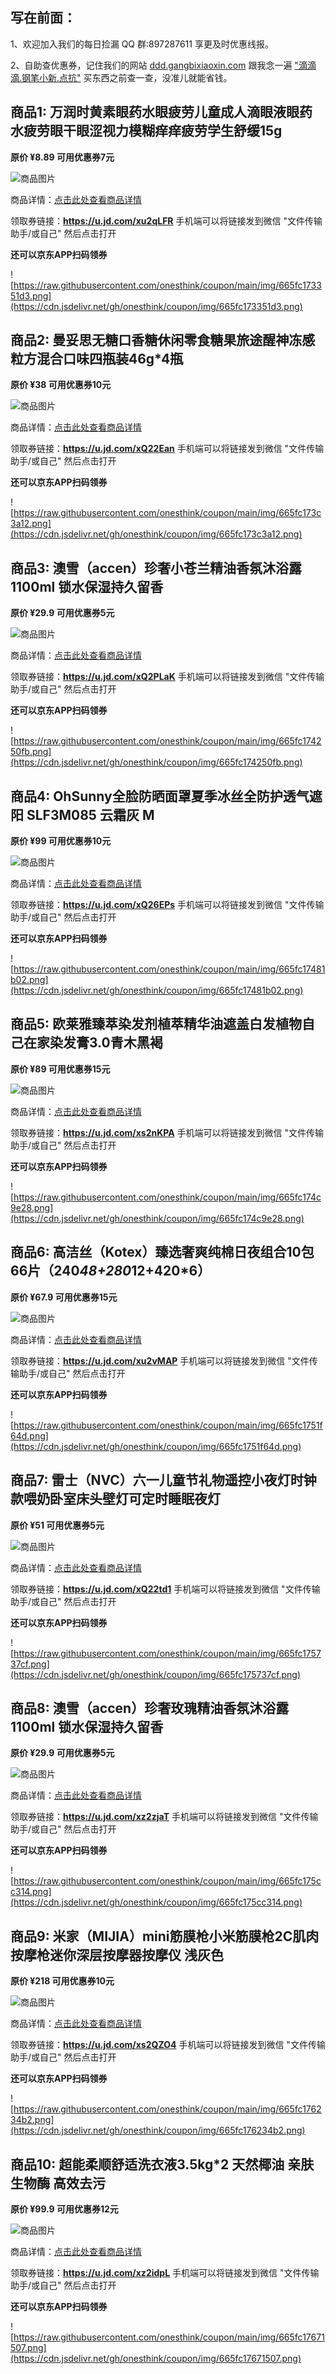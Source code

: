 ## 写在前面：

1、欢迎加入我们的每日捡漏 QQ 群:897287611 享更及时优惠线报。

2、自助查优惠券，记住我们的网站 [ddd.gangbixiaoxin.com](https://ddd.gangbixiaoxin.com) 跟我念一遍 ["滴滴滴.钢笔小新.点抗"](https://ddd.gangbixiaoxin.com) 买东西之前查一查，没准儿就能省钱。

## 商品1: 万润时黄素眼药水眼疲劳儿童成人滴眼液眼药水疲劳眼干眼涩视力模糊痒痒疲劳学生舒缓15g

**原价 ¥8.89 可用优惠券7元**

![商品图片](http://img14.360buyimg.com/n1/jfs/t1/240446/35/7509/112507/661fe058F7cd9440d/917ce1fa43de0277.jpg)

商品详情：[点击此处查看商品详情](https://union-click.jd.com/jdc?e=1003156031&amp;p=JF8BAR8JK1olXwMEUlZeAEgXAV8IGloUWwYDVVpdDE8nRzBQRQQlBENHFRxWFlVPRjtUBABAQlRcCEBdCUoWBW8JGl8VWQIdDRsBVXtVdgl_RShcHGR1Jj42TR1NZQZOfChDUQoyVW5eCUsQCmkPHVIQbQdSVQ5cWEpHAl8IG2tDMwYDVV9YD0wQCm9mWglcGDYDZF5bCE0TB28NH1wQXQcyVFZaOJy6u7qCqo6d5NKc3Inkr56ev7uWk2slbQUyVF9cCksTBG4KG2slXTYBZAAzCRgRAG8MHAl7AE8CUBwEUQ95A2wJHloVWA8FZFxcCUkVM184Eh5tLgIEJwEpYClvSCtATTxWIm1gAx8HZklNXhBfZSQQJ153MVYiCABESl8IKw)

领取券链接：**https://u.jd.com/xu2qLFR** 手机端可以将链接发到微信 "文件传输助手/或自己" 然后点击打开

**还可以京东APP扫码领券**

![https://raw.githubusercontent.com/onesthink/coupon/main/img/665fc173351d3.png](https://cdn.jsdelivr.net/gh/onesthink/coupon/img/665fc173351d3.png)

## 商品2: 曼妥思无糖口香糖休闲零食糖果旅途醒神冻感粒方混合口味四瓶装46g*4瓶

**原价 ¥38 可用优惠券10元**

![商品图片](http://img14.360buyimg.com/n1/jfs/t1/240811/25/9623/181012/664b1dfdFacb53928/85b07d744d06f440.jpg)

商品详情：[点击此处查看商品详情](https://union-click.jd.com/jdc?e=1003156031&amp;p=JF8BARYJK1olXwMLUFdUD0gRBV8NHF0dXAQKZBoCUBVIMzZNXhpXVhgcDBsJVFRMVnBaRQcLWAEEXF9fAFRORjNVKxJMDlYYXScnaEgQcWYNYD1jNW1GMhhRBHsWM2wJG1wcWwEEXVttCRsWU25YGgsUbQYCZBwz3cKr19mYz9K5QdG9zYrVhnsWM28OG10RWQYHUFhbCUwnA2cPK4y45dOI5YvVsZ-Ji7ixvI6c4dKc3G5tOEgnA24JGVsRWgcAVG5tCHsUMzFmGggTXgNWXQ0zVQIXBy1QQhh7XQUDVltcDk4fM20JGlkXbTYyDgcnXA5WBQZLb15vAWNqEBYIb0ofXi1WdVkcWWFZEjtdWE9kcDVbRBJxAjYCZA)

领取券链接：**https://u.jd.com/xQ22Ean** 手机端可以将链接发到微信 "文件传输助手/或自己" 然后点击打开

**还可以京东APP扫码领券**

![https://raw.githubusercontent.com/onesthink/coupon/main/img/665fc173c3a12.png](https://cdn.jsdelivr.net/gh/onesthink/coupon/img/665fc173c3a12.png)

## 商品3: 澳雪（accen）珍奢小苍兰精油香氛沐浴露1100ml 锁水保湿持久留香

**原价 ¥29.9 可用优惠券5元**

![商品图片](http://img14.360buyimg.com/n1/jfs/t1/184026/5/47088/91334/66583b31Febebc672/afef60dbe942e3df.jpg)

商品详情：[点击此处查看商品详情](https://union-click.jd.com/jdc?e=1003156031&amp;p=JF8BARoJK1olXwMLVl1ZCU8XAV8IGloUXQELXF5cDUgnRzBQRQQlBENHFRxWFlVPRjtUBABAQlRcCEBdCUoWA2gBE1sUWAUdDRsBVXtUUBpRTwBXBmRLED4OCzx8UTxzGT9DUQoyVW5eCUsQCmkPHVIQbQdSVQ5cWEpHAl8IG2tDMwYDVV9cDkgQAmc4GmsVWwYEUFpdDU8eC2sMK1sdWjbV-eaIgvrCi9bchdPC5KHX3eKJlsMnM18LK1sUXAQCUFlcCksnM284GGtLMwdRUlxcWxwSbTJBG19XBlBZOl5dAUMVBGwNGWsXXAcAVm5tOC9WZRtXGCYSBXFpMjpdTxRgBzJPHR0UHmgAVVYAaA13ajV0Wz1dNQN1KittCHs)

领取券链接：**https://u.jd.com/xQ2PLaK** 手机端可以将链接发到微信 "文件传输助手/或自己" 然后点击打开

**还可以京东APP扫码领券**

![https://raw.githubusercontent.com/onesthink/coupon/main/img/665fc174250fb.png](https://cdn.jsdelivr.net/gh/onesthink/coupon/img/665fc174250fb.png)

## 商品4: OhSunny全脸防晒面罩夏季冰丝全防护透气遮阳 SLF3M085 云霜灰 M

**原价 ¥99 可用优惠券10元**

![商品图片](http://img14.360buyimg.com/n1/jfs/t1/236432/12/17641/125311/665e8a58Fa151ccd5/efed93a3ef249130.jpg)

商品详情：[点击此处查看商品详情](https://union-click.jd.com/jdc?e=1003156031&amp;p=JF8BASUJK1olXwMLUVpVCkMWAl8IGloUVQQEUFxeDUgnRzBQRQQlBENHFRxWFlVPRjtUBABAQlRcCEBdCUoWC20OH1kWWAUdDRsBVXt3RjtuSQBiNGRYDCcAUkJCXgYOXQhTUQoyVW5eCUsQCmkPHVIQbQdSVQ5cWEpHAl8IG2tDMwYDVV9fC08TBGxmWQJXHkRYDxYUXnsWM28OG10RWQYHU19eCkwnA2cPK4y45dOI5YvVsZ-Ji7ixvI6c4dKc3G5tOEgnA24JGVsRWgcAVG5tCHsUMzFmGggdXQUGA14zVQIXBy1STVh7XQUDV19YAU8TM20JGlkXbTYyBj0dS0JtXQ9zQhpVGw9VNRY7bANWQzl2dVkXWmIEPRwKYC8VQRZ8Eg5xVTYCZA)

领取券链接：**https://u.jd.com/xQ26EPs** 手机端可以将链接发到微信 "文件传输助手/或自己" 然后点击打开

**还可以京东APP扫码领券**

![https://raw.githubusercontent.com/onesthink/coupon/main/img/665fc17481b02.png](https://cdn.jsdelivr.net/gh/onesthink/coupon/img/665fc17481b02.png)

## 商品5: 欧莱雅臻萃染发剂植萃精华油遮盖白发植物自己在家染发膏3.0青木黑褐

**原价 ¥89 可用优惠券15元**

![商品图片](http://img14.360buyimg.com/n1/jfs/t1/241406/28/10680/137109/665ede3dF0e70fe02/c7bf1ce16bc2181d.jpg)

商品详情：[点击此处查看商品详情](https://union-click.jd.com/jdc?e=1003156031&amp;p=JF8BASUJK1olXwMLUFZdDU0XBV8IGloUXAEKVVhbCkonRzBQRQQlBENHFRxWFlVPRjtUBABAQlRcCEBdCUoWAmgAGl0TXwcdDRsBVXtISm98WCtAXGNCNi0IXRxHcSZ0ASBTUQoyVW5eCUsQCmkPHVIQbQdSVQ5cWEpHAl8IG2tGM9GfwofiiJO9t7iNvYyuyNG_9IrCm3sWM28OG10RWQYHU1xeDUonA2cPK4y45dOI5YvVsZ-Ji7ixvI6c4dKc3G5tOEgnA24JGVsRWgcAVG5tCHsUMzFmGggTXwYBAFozVQIXBy1UWAJ7XQYLXVpZAUgfM20JGlkXbTYyDzo2DDNWXGkBfVt-IVR1LwoEDDFxawkBdVkRXgJCAh9eWCBwRzl2fxIQVTYCZA)

领取券链接：**https://u.jd.com/xs2nKPA** 手机端可以将链接发到微信 "文件传输助手/或自己" 然后点击打开

**还可以京东APP扫码领券**

![https://raw.githubusercontent.com/onesthink/coupon/main/img/665fc174c9e28.png](https://cdn.jsdelivr.net/gh/onesthink/coupon/img/665fc174c9e28.png)

## 商品6: 高洁丝（Kotex）臻选奢爽纯棉日夜组合10包66片（240*48+280*12+420*6）

**原价 ¥67.9 可用优惠券15元**

![商品图片](http://img14.360buyimg.com/n1/jfs/t1/248617/14/10801/156229/665f33c0F86d2ba47/2337a820353fe146.jpg)

商品详情：[点击此处查看商品详情](https://union-click.jd.com/jdc?e=1003156031&amp;p=JF8BAREJK1olXwMLU1xVCkkTA18LHVgSXg4AZBoCUBVIMzZNXhpXVhgcDBsJVFRMVnBaRQcLXgABU11VClRORjNVKxNJPVp4XRVeaDcNWXEIXA59IWMHVAhRBHsWM2wJG1wcWwEEXVttCRsWU25YGgsUbQYCZBwzUhVSVyYUQA4JFkAyVW5dDksRB2sIHlwQWw4EZF5VD3vArtfdkerA1b_WytaKsezCitPchdMlbTYBZF5cCUkXB2gJGVslbQYyV24DZkpEC28JGQ4dM1tLVFofVwNXbW8LGlkVXgYDVm5fCUoVAV84KzwQXgFjJx9eawtTABlrXRJoOVBrNSMpcyUVdBlebB9cFFhfDwU6dxsfS2o4G2s)

领取券链接：**https://u.jd.com/xu2vMAP** 手机端可以将链接发到微信 "文件传输助手/或自己" 然后点击打开

**还可以京东APP扫码领券**

![https://raw.githubusercontent.com/onesthink/coupon/main/img/665fc1751f64d.png](https://cdn.jsdelivr.net/gh/onesthink/coupon/img/665fc1751f64d.png)

## 商品7: 雷士（NVC）六一儿童节礼物遥控小夜灯时钟款喂奶卧室床头壁灯可定时睡眠夜灯

**原价 ¥51 可用优惠券5元**

![商品图片](http://img14.360buyimg.com/n1/jfs/t1/207808/5/43042/124986/665f1583F3ff48f6d/5aa4716e5df9fbd4.jpg)

商品详情：[点击此处查看商品详情](https://union-click.jd.com/jdc?e=1003156031&amp;p=JF8BARgJK1olXwMEXFZcCk8WA18IGloUXgQHV11bDUgnRzBQRQQlBENHFRxWFlVPRjtUBABAQlRcCEBdCUoWAG0NGFgTWAUdDRsBVXseRxNcTiVgPmYcFCUjASxAYS5cHltDUQoyVW5eCUsQCmkPHVIQbQdSVQ5cWEpHAl8IG2tXM1lFBjAGXQxFM244G10VWwIGVFtaD08XA18IE1wliqu6gdTs3cOu1_GAzOKyiI--gMDVOHsnAF8IGloXXQIFVVxdOHsXM2w4RTUUDg4CUl0PASVKSm8MWRpFCGgCV19eAU4SAGg4GVoUXwQyZG45SS1jXGx1HANiNmB-ERteT09KRClRei57XwcKCT4baCJNfy9uUwNKBVF3ZF5t)

领取券链接：**https://u.jd.com/xQ22td1** 手机端可以将链接发到微信 "文件传输助手/或自己" 然后点击打开

**还可以京东APP扫码领券**

![https://raw.githubusercontent.com/onesthink/coupon/main/img/665fc175737cf.png](https://cdn.jsdelivr.net/gh/onesthink/coupon/img/665fc175737cf.png)

## 商品8: 澳雪（accen）珍奢玫瑰精油香氛沐浴露1100ml 锁水保湿持久留香

**原价 ¥29.9 可用优惠券5元**

![商品图片](http://img14.360buyimg.com/n1/jfs/t1/227835/6/19136/93243/66583b06Fbfd1e98c/fb2b7018053e3852.jpg)

商品详情：[点击此处查看商品详情](https://union-click.jd.com/jdc?e=1003156031&amp;p=JF8BARoJK1olXwMLVl1ZCU8XAV8IGloUXg4HUldaCUonRzBQRQQlBENHFRxWFlVPRjtUBABAQlRcCEBdCUoWAGcNHVISXAcdDRsBVXtXQyl6ZzNGPGZSECsFQzZCSjx_HQ11UQoyVW5eCUsQCmkPHVIQbQdSVQ5cWEpHAl8IG2tDMwYDVV9cDkgQAmc4GmsVWwYEUFpdDUwRBW0BK1sdWjbV-eaIgvrCi9bchdPC5KHX3eKJlsMnM18LK1sUXAQCUFlcCksnM284GGtLMwdRUlxcWxwXbTJBG19XHQ9YOl5dAUMSB2sMGGsXXAcAVm5tOEhjegdIcC8cWVoFLQckeghsegxzSV99CWgABwE-YC9WcA5vZgsXCkZDP1ltCHs)

领取券链接：**https://u.jd.com/xz2zjaT** 手机端可以将链接发到微信 "文件传输助手/或自己" 然后点击打开

**还可以京东APP扫码领券**

![https://raw.githubusercontent.com/onesthink/coupon/main/img/665fc175cc314.png](https://cdn.jsdelivr.net/gh/onesthink/coupon/img/665fc175cc314.png)

## 商品9: 米家（MIJIA）mini筋膜枪小米筋膜枪2C肌肉按摩枪迷你深层按摩器按摩仪 浅灰色

**原价 ¥218 可用优惠券10元**

![商品图片](http://img14.360buyimg.com/n1/jfs/t1/165038/21/45541/40716/6659bccaFcd51d385/da4953c4bace47b7.jpg)

商品详情：[点击此处查看商品详情](https://union-click.jd.com/jdc?e=1003156031&amp;p=JF8BAREJK1olXDYCVV9cDEwfA28MGlIlGVlaCgFtUQ5SQi0DBUVNGFJeSwUIFxlJX3EIGloUWQEKVF5ZCUIIWipURmtzOWVSLAcOfCtFQzJqZxhPChxqByALBEcnAl8LGlsSVAAFUldYOEpHAj8JS1pFXDYCVG4LZksWAm4JGl4VXgQyVW5dDksRB2sIHl0WWwYDZF5VD3vArtfdkerA1b_WytaKsezCitPchdMlbTYBZF5cCUkXB2gJGVslbQYyV24DZkpEBW0IGFIXM1tLVFofTEhIbW8IElIXWgMDVG5fCUoVAV84KzNGHg9rBwsYTyxoQBl9HQ1zBlEDMSYeSiUVC29fQj1wLQ5rFy1YVg9UejI4G2s)

领取券链接：**https://u.jd.com/xs2QZO4** 手机端可以将链接发到微信 "文件传输助手/或自己" 然后点击打开

**还可以京东APP扫码领券**

![https://raw.githubusercontent.com/onesthink/coupon/main/img/665fc176234b2.png](https://cdn.jsdelivr.net/gh/onesthink/coupon/img/665fc176234b2.png)

## 商品10: 超能柔顺舒适洗衣液3.5kg*2  天然椰油 亲肤 生物酶 高效去污

**原价 ¥99.9 可用优惠券12元**

![商品图片](http://img14.360buyimg.com/n1/jfs/t1/155924/21/42195/134417/66010c9cFbc9d8fd0/d1f09089f1955d78.jpg)

商品详情：[点击此处查看商品详情](https://union-click.jd.com/jdc?e=1003156031&amp;p=JF8BARoJK1olXwMLUV5fAUgTAl8IGloVXA4BVV1eAUonRzBQRQQlBENHFRxWFlVPRjtUBABAQlRcCEBdCUoXAmcLGlgWVAcdDRsBVXtxeBd9S11pGWZCBCcneDIeRBlJe1tlUQoyVW5eCUsQCmkPHVIQbQdSVQ5cWEpHAl8IG2tDMwYDVV9cCUseAGY4GmsVWwYEUFpdDU0VCmYAK1sdWjbV-eaIgvrCi9bchdPC5KHX3eKJlsMnM18LK1sUXAQCUFlcCksnM284GGtLMwdRUQlbCRgTbTJBG19XGU1WOl5eCUsRBWwJG2sXXAcAVm5tOE8Xc2lsWAlUH15EJFo1exlQYmdaXjNSHGgADwRVcxBgXg9cbAJcKFoCAl5tCHs)

领取券链接：**https://u.jd.com/xz2idpL** 手机端可以将链接发到微信 "文件传输助手/或自己" 然后点击打开

**还可以京东APP扫码领券**

![https://raw.githubusercontent.com/onesthink/coupon/main/img/665fc17671507.png](https://cdn.jsdelivr.net/gh/onesthink/coupon/img/665fc17671507.png)


